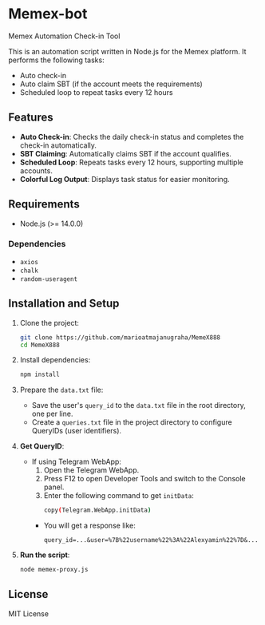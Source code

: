 # Memex-bot

Memex Automation Check-in Tool

This is an automation script written in Node.js for the Memex platform. It performs the following tasks:

- Auto check-in
- Auto claim SBT (if the account meets the requirements)
- Scheduled loop to repeat tasks every 12 hours

## Features

- **Auto Check-in**: Checks the daily check-in status and completes the check-in automatically.
- **SBT Claiming**: Automatically claims SBT if the account qualifies.
- **Scheduled Loop**: Repeats tasks every 12 hours, supporting multiple accounts.
- **Colorful Log Output**: Displays task status for easier monitoring.

## Requirements

- Node.js (>= 14.0.0)

### Dependencies

- `axios`
- `chalk`
- `random-useragent`

## Installation and Setup

1. Clone the project:
    ```bash
    git clone https://github.com/marioatmajanugraha/MemeX888
    cd MemeX888
    ```

2. Install dependencies:
    ```bash
    npm install
    ```

3. Prepare the `data.txt` file:
    - Save the user's `query_id` to the `data.txt` file in the root directory, one per line.
    - Create a `queries.txt` file in the project directory to configure QueryIDs (user identifiers).

4. **Get QueryID**:
    - If using Telegram WebApp:
        1. Open the Telegram WebApp.
        2. Press F12 to open Developer Tools and switch to the Console panel.
        3. Enter the following command to get `initData`:
            ```bash
            copy(Telegram.WebApp.initData)
            ```
        - You will get a response like:
            ```
            query_id=...&user=%7B%22username%22%3A%22Alexyamin%22%7D&...
            ```

5. **Run the script**:
    ```bash
    node memex-proxy.js
    ```

## License

MIT License
